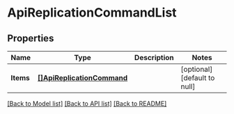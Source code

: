 # ApiReplicationCommandList

## Properties
Name | Type | Description | Notes
------------ | ------------- | ------------- | -------------
**Items** | [**[]ApiReplicationCommand**](ApiReplicationCommand.md) |  | [optional] [default to null]

[[Back to Model list]](../README.md#documentation-for-models) [[Back to API list]](../README.md#documentation-for-api-endpoints) [[Back to README]](../README.md)



